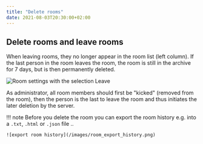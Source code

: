 ```yaml
---
title: "Delete rooms"
date: 2021-08-03T20:30:00+02:00
---
```


## Delete rooms and leave rooms

When leaving rooms, they no longer appear in the room list (left column). If the last person in the room leaves the room, the room is still in the archive for 7 days, but is then permanently deleted.

![Room settings with the selection Leave](/images/01_Leave_en.png "Room settings with the selection Leave")

As administrator, all room members should first be "kicked" (removed from the room), then the person is the last to leave the room and thus initiates the later deletion by the server.

!!! note
	Before you delete the room you can export the room history e.g. into a `.txt`, `.html` or `.json` file ..

	![export room history](/images/room_export_history.png)
